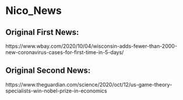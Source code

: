 <h1>Nico_News</h1>

<h2>Original First News:</h2> https://www.wbay.com/2020/10/04/wisconsin-adds-fewer-than-2000-new-coronavirus-cases-for-first-time-in-5-days/
<h2>Original Second News:</h2> https://www.theguardian.com/science/2020/oct/12/us-game-theory-specialists-win-nobel-prize-in-economics
